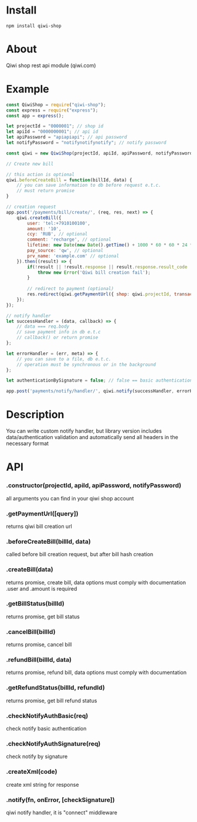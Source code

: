 # Install  
`npm install qiwi-shop`

# About  
Qiwi shop rest api module (qiwi.com)

# Example  
```js
const QiwiShop = require("qiwi-shop");
const express = require("express");
const app = express();

let projectId = "0000001"; // shop id
let apiId = "0000000001"; // api id
let apiPassword = "apiapiapi"; // api password
let notifyPassword = "notifynotifynotify"; // notify password

const qiwi = new QiwiShop(projectId, apiId, apiPassword, notifyPassword);

// Create new bill

// this action is optional
qiwi.beforeCreateBill = function(billId, data) {
    // you can save information to db before request e.t.c.
    // must return promise
}

// creation request
app.post('/payments/bill/create/', (req, res, next) => {    
    qiwi.createBill({
        user: 'tel:+7910100100',
        amount: '10',
        ccy: 'RUB', // optional
        comment: 'recharge', // optional
        lifetime: new Date(new Date().getTime() + 1000 * 60 * 60 * 24 * 5).toISOString(), // optional
        pay_source: 'qw', // optional
        prv_name: 'example.com' // optional
    }).then((result) => {
        if(!result || !result.response || result.response.result_code != 0) {
            throw new Error('Qiwi bill creation fail');
        }
        
        // redirect to payment (optional)
        res.redirect(qiwi.getPaymentUrl({ shop: qiwi.projectId, transaction: result.response.bill.bill_id }));
    });
});

// notify handler 
let successHandler = (data, callback) => {
    // data === req.body    
    // save payment info in db e.t.c    
    // callback() or return promise
};

let errorHandler = (err, meta) => {
    // you can save to a file, db e.t.c.
    // operation must be synchronous or in the background 
};

let authenticationBySignature = false; // false == basic authentication

app.post('payments/notify/handler/', qiwi.notify(successHandler, errorHandler, authenticationBySignature));

```

# Description  
You can write custom notify handler, but library version includes data/authentication validation and automatically send all headers in the necessary format

# API  
### .constructor(projectId, apiId, apiPassword, notifyPassword)  
all arguments you can find in your qiwi shop account  

### .getPaymentUrl([query])  
returns qiwi bill creation url

### .beforeCreateBill(billId, data)  
called before bill creation request, but after bill hash creation

### .createBill(data)  
returns promise, create bill, data options must comply with documentation  
.user and .amount is required

### .getBillStatus(billId)  
returns promise, get bill status

### .cancelBill(billId)  
returns promise, cancel bill

### .refundBill(billId, data)  
returns promise, refund bill,  data options must comply with documentation

### .getRefundStatus(billId, refundId)  
returns promise, get bill refund status

### .checkNotifyAuthBasic(req)  
check notify basic authentication

### .checkNotifyAuthSignature(req)  
check notify by signature

### .createXml(code)  
create xml string for response

### .notify(fn, onError, [checkSignature])  
qiwi notify handler, it is "connect" middleware



